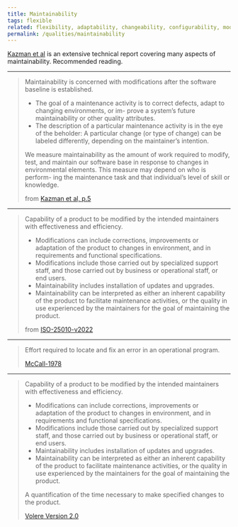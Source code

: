 ```yaml
---
title: Maintainability
tags: flexible
related: flexibility, adaptability, changeability, configurability, modularity
permalink: /qualities/maintainability
---
```


[Kazman et al](/references/#kazman-maintainability) is an extensive technical report covering many aspects of maintainability. Recommended reading.

<hr class="with-no-margin"/>

>Maintainability is concerned with modifications after the software baseline is established.
>
>* The goal of a maintenance activity is to correct defects, adapt to changing environments, or im-
prove a system’s future maintainability or other quality attributes.
>* The description of a particular maintenance activity is in the eye of the beholder: A particular
change (or type of change) can be labeled differently, depending on the maintainer’s intention.
>
>We measure maintainability as the amount of work required to modify, test, and maintain our software
base in response to changes in environmental elements. This measure may depend on who is perform-
ing the maintenance task and that individual’s level of skill or knowledge.
>
>from [Kazman et al, p.5](/references/#kazman-maintainability)

<hr class="with-no-margin"/>

>Capability of a product to be modified by the intended maintainers with effectiveness and efficiency.
>
>* Modifications can include corrections, improvements or adaptation of the product to changes in environment, and in requirements and functional specifications. 
>* Modifications include those carried out by specialized support staff, and those carried out by business or operational staff, or end users.
>* Maintainability includes installation of updates and upgrades.
>* Maintainability can be interpreted as either an inherent capability of the product to facilitate maintenance activities, or the quality in use experienced by the maintainers for the goal of maintaining the product.
>
>from [ISO-25010-v2022](/references/#iso-25010-2022)


<hr class="with-no-margin"/>

> Effort required to locate and fix an error in an operational program.
>
> [McCall-1978](/references/#mccall)

<hr class="with-no-margin"/>

>Capability of a product to be modified by the intended maintainers with effectiveness and efficiency.
>
>* Modifications can include corrections, improvements or adaptation of the product to changes in environment, and in requirements and functional specifications.
>* Modifications include those carried out by specialized support staff, and those carried out by business or operational staff, or end users.
>* Maintainability includes installation of updates and upgrades.
>* Maintainability can be interpreted as either an inherent capability of the product to facilitate maintenance activities, or the quality in use experienced by the maintainers for the goal of maintaining the product.
>
>A quantification of the time necessary to make specified changes to the product.
>
>[Volere Version 2.0](/references/#volere)
